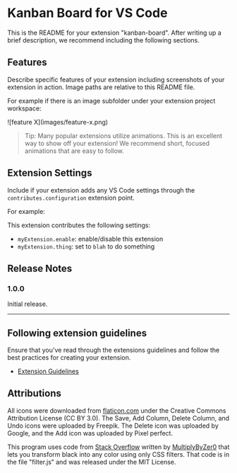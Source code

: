 # Kanban Board for VS Code

This is the README for your extension "kanban-board". After writing up a brief description, we recommend including the following sections.

## Features

Describe specific features of your extension including screenshots of your extension in action. Image paths are relative to this README file.

For example if there is an image subfolder under your extension project workspace:

\!\[feature X\]\(images/feature-x.png\)

> Tip: Many popular extensions utilize animations. This is an excellent way to show off your extension! We recommend short, focused animations that are easy to follow.

## Extension Settings

Include if your extension adds any VS Code settings through the `contributes.configuration` extension point.

For example:

This extension contributes the following settings:

* `myExtension.enable`: enable/disable this extension
* `myExtension.thing`: set to `blah` to do something


## Release Notes

### 1.0.0

Initial release. 

---

## Following extension guidelines

Ensure that you've read through the extensions guidelines and follow the best practices for creating your extension.

* [Extension Guidelines](https://code.visualstudio.com/api/references/extension-guidelines)

## Attributions

All icons were downloaded from [flaticon.com](https://www.flaticon.com) under the Creative Commons Attribution License (CC BY 3.0). The Save, Add Column, Delete Column, and Undo icons were uploaded by Freepik. The Delete icon was uploaded by Google, and the Add icon was uploaded by Pixel perfect.

This program uses code from [Stack Overflow](https://stackoverflow.com/questions/42966641/how-to-transform-black-into-any-given-color-using-only-css-filters/43960991#43960991) written by [MultiplyByZer0](https://stackoverflow.com/users/2688027/multiplybyzer0) that lets you transform black into any color using only CSS filters. That code is in the file "filter.js" and was released under the MIT License.
